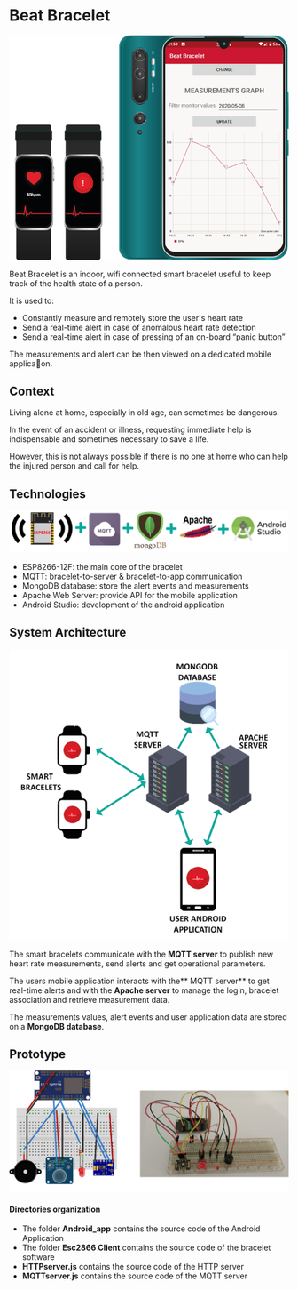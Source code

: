 # Beat Bracelet
![](https://github.com/ferru97/beat-bracelet/blob/master/img/prev.png?raw=true)

Beat Bracelet is an indoor, wifi connected smart bracelet useful to keep track of the health state of a person.

It is used to:
- Constantly measure and remotely store the user's heart rate
- Send a real-time alert in case of anomalous heart rate detection
- Send a real-time alert in case of pressing of an on-board “panic button”

The measurements and alert can be then viewed on a dedicated mobile applica􀆟on.


## Context
Living alone at home, especially in old age, can sometimes be dangerous. 

In the event of an accident or illness, requesting immediate help is indispensable and sometimes necessary to save a life.

However, this is not always possible if there is no one at home who can help the injured person and call for help.


## Technologies
![](https://github.com/ferru97/beat-bracelet/blob/master/img/tech.png?raw=true)

- ESP8266-12F: the main core of the bracelet
- MQTT: bracelet-to-server & bracelet-to-app communication
- MongoDB database: store the alert events and measurements
- Apache Web Server: provide API for the mobile application
- Android Studio: development of the android application

## System Architecture
![](https://github.com/ferru97/beat-bracelet/blob/master/img/arc.png?raw=true)

The smart bracelets communicate with the **MQTT server** to publish new heart rate measurements, send alerts and get operational parameters.

The users mobile application interacts with the** MQTT server** to get real-time alerts and with the **Apache server** to manage the login, bracelet association and retrieve measurement data.

The measurements values, alert events and user application data are stored on a **MongoDB database**.

## Prototype
![](https://github.com/ferru97/beat-bracelet/blob/master/img/proto.png?raw=true)


#### Directories organization
- The folder **Android_app** contains the source code of the Android Application
- The folder **Esc2866 Client** contains the source code of the bracelet software
- **HTTPserver.js** contains the source code of the HTTP server
- **MQTTserver.js** contains the source code of the MQTT server


